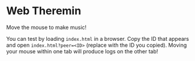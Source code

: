 # Web Theremin
Move the mouse to make music!

You can test by loading `index.html` in a browser. Copy the ID that appears and open `index.html?peer=<ID>` (replace <ID> with the ID you copied). Moving your mouse within one tab will produce logs on the other tab!
